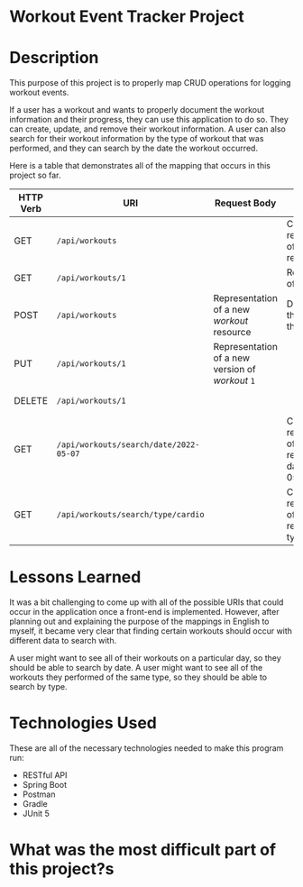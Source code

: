 # Workout Event Tracker Project

# Description

This purpose of this project is to properly map CRUD operations for logging workout events.

If a user has a workout and wants to properly document the workout information and their progress, they can use this application to do so. They can create, update, and remove their workout information. A user can also search for their workout information by the type of workout that was performed, and they can search by the date the workout occurred.

Here is a table that demonstrates all of the mapping that occurs in this project so far.

| HTTP Verb | URI                  | Request Body | Response Body | Purpose |
|-----------|----------------------|--------------|---------------|---------|
| GET       | `/api/workouts`      |              | Collection of representations of all _workout_ resources | **List** or **collection** endpoint |
| GET       | `/api/workouts/1`   |              | Representation of _workout_ `1` | **Retrieve** endpoint |
| POST      | `/api/workouts`      | Representation of a new _workout_ resource | Description of the result of the operation | **Create** endpoint |
| PUT       | `/api/workouts/1`   | Representation of a new version of _workout_ `1` | | **Replace** endpoint |
| DELETE    | `/api/workouts/1`   |              | | **Delete** route |
| GET       | `/api/workouts/search/date/2022-05-07`   |              | Collection of representations of all _workout_ resources by date '2022-05-07' | **List** or **collection** endpoint |
| GET       | `/api/workouts/search/type/cardio`   |              | Collection of representations of all _workout_ resources by type 'Cardio' | **List** or **collection** endpoint |

# Lessons Learned

It was a bit challenging to come up with all of the possible URIs that could occur in the application once a front-end is implemented. However, after planning out and explaining the purpose of the mappings in English to myself, it became very clear that finding certain workouts should occur with different data to search with.

A user might want to see all of their workouts on a particular day, so they should be able to search by date. A user might want to see all of the workouts they performed of the same type, so they should be able to search by type.

# Technologies Used

These are all of the necessary technologies needed to make this program run:

- RESTful API
- Spring Boot
- Postman
- Gradle
- JUnit 5

# What was the most difficult part of this project?s
